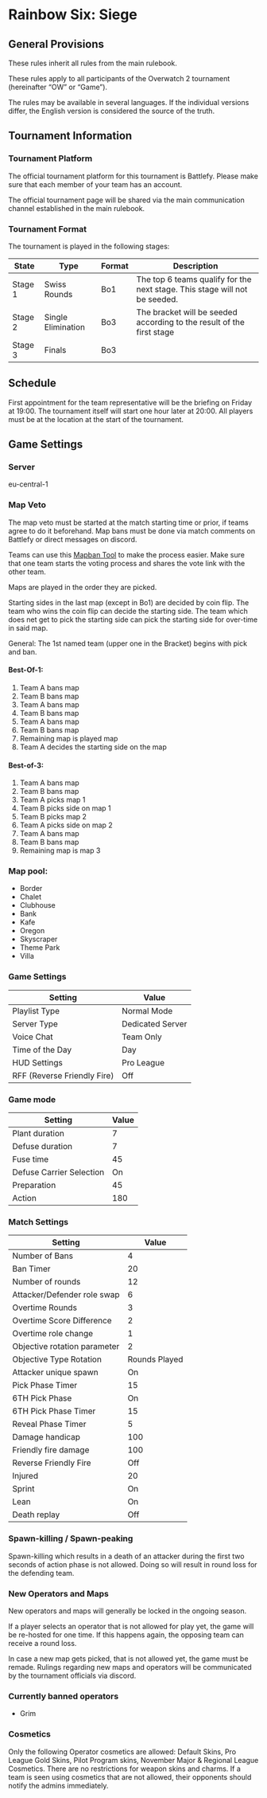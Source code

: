 # Rainbow Six: Siege

## General Provisions

These rules inherit all rules from the main rulebook.

These rules apply to all participants of the Overwatch 2 tournament (hereinafter “OW” or “Game”).

The rules may be available in several languages. If the individual versions differ, the English version is considered the source of the truth.

## Tournament Information

### Tournament Platform

The official tournament platform for this tournament is Battlefy.
Please make sure that each member of your team has an account.

The official tournament page will be shared via the main communication channel established in the main rulebook.

### Tournament Format

The tournament is played in the following stages:

| State   | Type               | Format | Description                                                                |
|---------|--------------------|--------|----------------------------------------------------------------------------|
| Stage 1 | Swiss Rounds       | Bo1    | The top 6 teams qualify for the next stage. This stage will not be seeded. |
| Stage 2 | Single Elimination | Bo3    | The bracket will be seeded according to the result of the first stage      |
| Stage 3 | Finals             | Bo3    |                                                                            |

## Schedule

First appointment for the team representative will be the briefing on Friday at 19:00.
The tournament itself will start one hour later at 20:00.
All players must be at the location at the start of the tournament.

## Game Settings

### Server

eu-central-1

### Map Veto

The map veto must be started at the match starting time or prior, if teams agree to do it beforehand.
Map bans must be done via match comments on Battlefy or direct messages on discord.

Teams can use this [Mapban Tool](https://www.mapban.gg/en/ban/r6s/competitive) to make the process easier.
Make sure that one team starts the voting process and shares the vote link with the other team.

Maps are played in the order they are picked.

Starting sides in the last map (except in Bo1) are decided by coin flip.
The team who wins the coin flip can decide the starting side.
The team which does net get to pick the starting side can pick the starting side for over-time in said map.

General: The 1st named team (upper one in the Bracket) begins with pick and ban.

#### Best-Of-1:

1. Team A bans map
2. Team B bans map
3. Team A bans map
4. Team B bans map
5. Team A bans map
6. Team B bans map
7. Remaining map is played map
8. Team A decides the starting side on the map

#### Best-of-3:

1. Team A bans map
2. Team B bans map
3. Team A picks map 1
4. Team B picks side on map 1
5. Team B picks map 2
6. Team A picks side on map 2
7. Team A bans map
8. Team B bans map
9. Remaining map is map 3

### Map pool:

* Border
* Chalet
* Clubhouse
* Bank
* Kafe
* Oregon
* Skyscraper
* Theme Park
* Villa


### Game Settings

| Setting                         | Value            |
|---------------------------------|------------------|
| Playlist Type                   | Normal Mode      |
| Server Type                     | Dedicated Server |
| Voice Chat                      | Team Only        |
| Time of the Day                 | Day              |
| HUD Settings                    | Pro League       |
| RFF (Reverse Friendly Fire)     | Off              |

### Game mode

| Setting                  | Value |
|--------------------------|-------|
| Plant duration           | 7     |
| Defuse duration          | 7     |
| Fuse time                | 45    |
| Defuse Carrier Selection | On    |
| Preparation              | 45    |
| Action                   | 180   |

### Match Settings

| Setting                      | Value         |
|------------------------------|---------------|
| Number of Bans               | 4             |
| Ban Timer                    | 20            |
| Number of rounds             | 12            |
| Attacker/Defender role swap  | 6             |
| Overtime Rounds              | 3             |
| Overtime Score Difference    | 2             |
| Overtime role change         | 1             |
| Objective rotation parameter | 2             |
| Objective Type Rotation      | Rounds Played |
| Attacker unique spawn        | On            |
| Pick Phase Timer             | 15            |
| 6TH Pick Phase               | On            |
| 6TH Pick Phase Timer         | 15            |
| Reveal Phase Timer           | 5             |
| Damage handicap              | 100           |
| Friendly fire damage         | 100           |
| Reverse Friendly Fire        | Off           |
| Injured                      | 20            |
| Sprint                       | On            |
| Lean                         | On            |
| Death replay                 | Off           |

### Spawn-killing / Spawn-peaking

Spawn-killing which results in a death of an attacker during the first two seconds of action phase is not allowed.
Doing so will result in round loss for the defending team.

### New Operators and Maps

New operators and maps will generally be locked in the ongoing season.

If a player selects an operator that is not allowed for play yet, the game will be re-hosted for one time.
If this happens again, the opposing team can receive a round loss.

In case a new map gets picked, that is not allowed yet, the game must be remade.
Rulings regarding new maps and operators will be communicated by the tournament officials via discord.

### Currently banned operators

* Grim

### Cosmetics

Only the following Operator cosmetics are allowed: Default Skins, Pro League Gold Skins, Pilot Program skins, November Major & Regional League Cosmetics.
There are no restrictions for weapon skins and charms. If a team is seen using cosmetics that are not allowed, their opponents should notify the admins immediately.
